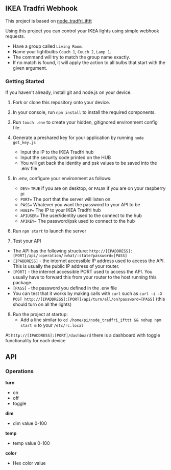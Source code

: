 ## IKEA Tradfri Webhook

This project is based on [node_tradfri_ifttt](https://github.com/valenting/node_tradfri_ifttt)

Using this project you can control your IKEA lights using simple webhook requests.
   * Have a group called `Living Room`.
   * Name your lightbulbs `Couch 1`, `Couch 2`, `Lamp 1`.
   * The command will try to match the group name exactly.
   * If no match is found, it will apply the action to all bulbs that start with the given argument.

### Getting Started
If you haven't already, install git and node.js on your device.

1. Fork or clone this repository onto your device.
2. In your console, run `npm install` to install the required components.
3. Run `touch .env` to create your hidden, gitignored environment config file.
4. Generate a preshared key for your application by running `node get_key.js`
    * Input the IP to the IKEA Tradfri hub
    * Input the security code printed on the HUB
    * You will get back the identity and psk values to be saved into the .env file
5. In .env, configure your environment as follows:
    * `DEV=`  `TRUE` if you are on desktop, or `FALSE` if you are on your raspberry pi
    * `PORT=` The port that the server will listen on.
    * `PASS=` Whatever you want the password to your API to be
    * `HUBIP=` The IP to your IKEA Tradfri hub
    * `APIUSER=` The user/identity used to the connect to the hub
    * `APIKEY=` The password/psk used to connect to the hub
6. Run `npm start` to launch the server

7. Test your API
* The API has the following structure: `http://[IPADDRESS]:[PORT]/api/:operation/:what/:state?password=[PASS]`
* `[IPADDRESS]` - the internet accessible IP address used to access the API. This is usually the public IP address of your router.
* `[PORT]` - the internet accessible PORT used to access the API. You usually have to forward this from your router to the host running this package.
* `[PASS]` - the password you defined in the .env file
* You can test that it works by making calls with `curl` such as `curl -i -X POST http://[IPADDRESS]:[PORT]/api/turn/all/on?password=[PASS]` (this should turn on all the lights)

8. Run the project at startup:
   * Add a line similar to `cd /home/pi/node_tradfri_ifttt && nohup npm start &` to your `/etc/rc.local`

At `http://[IPADDRESS]:[PORT]/dashboard` there is a dashboard with toggle functionality for each device

## API
### Operations

**turn**
* on
* off
* toggle

**dim**
* dim value 0-100

**temp**
* temp value 0-100

**color**
* Hex color value

